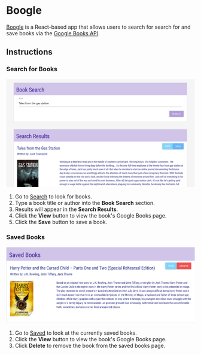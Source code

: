 # Boogle

[Boogle](https://boogle-search.herokuapp.com/) is a React-based app that allows users to search for search for and save books via the [Google Books API](https://developers.google.com/books/).

## Instructions

### Search for Books

![Boogle Search](./public/boogle-search.PNG)

1. Go to [Search](https://boogle-search.herokuapp.com/search) to look for books.
2. Type a book title or author into the **Book Search** section.
3. Results will appear in the **Search Results**.
4. Click the **View** button to view the book's Google Books page.
5. Click the **Save** button to save a book.

### Saved Books

![Boogle Saved](./public/boogle-saved.PNG)

1. Go to [Saved](https://boogle-search.herokuapp.com/saved) to look at the currently saved books.
2. Click the **View** button to view the book's Google Books page.
3. Click **Delete** to remove the book from the saved books page.